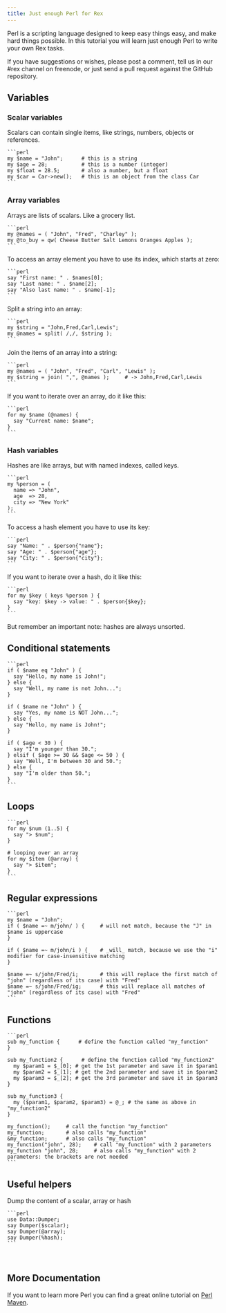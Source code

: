 ```yaml
---
title: Just enough Perl for Rex
---
```


Perl is a scripting language designed to keep easy things easy, and make hard things possible. In this tutorial you will learn just enough Perl to write your own Rex tasks.

If you have suggestions or wishes, please post a comment, tell us in our \#rex channel on freenode, or just send a pull request against the GitHub repository.

## Variables

### Scalar variables

Scalars can contain single items, like strings, numbers, objects or references.

    ```perl
    my $name = "John";      # this is a string
    my $age = 28;           # this is a number (integer)
    my $float = 28.5;       # also a number, but a float
    my $car = Car->new();   # this is an object from the class Car
    ```

### Array variables

Arrays are lists of scalars. Like a grocery list.

    ```perl
    my @names = ( "John", "Fred", "Charley" );
    my @to_buy = qw( Cheese Butter Salt Lemons Oranges Apples );
    ```

To access an array element you have to use its index, which starts at zero:

    ```perl
    say "First name: " . $names[0];
    say "Last name: " . $name[2];
    say "Also last name: " . $name[-1];
    ```

Split a string into an array:

    ```perl
    my $string = "John,Fred,Carl,Lewis";
    my @names = split( /,/, $string );
    ```

Join the items of an array into a string:

    ```perl
    my @names = ( "John", "Fred", "Carl", "Lewis" );
    my $string = join( ",", @names );     # -> John,Fred,Carl,Lewis
    ```

If you want to iterate over an array, do it like this:

    ```perl
    for my $name (@names) {
      say "Current name: $name";
    }
    ```

### Hash variables

Hashes are like arrays, but with named indexes, called keys.

    ```perl
    my %person = (
      name => "John",
      age  => 28,
      city => "New York"
    );
    ```

To access a hash element you have to use its key:

    ```perl
    say "Name: " . $person{"name"};
    say "Age: " . $person{"age"};
    say "City: " . $person{"city"};
    ```

If you want to iterate over a hash, do it like this:

    ```perl
    for my $key ( keys %person ) {
      say "key: $key -> value: " . $person{$key};
    }
    ```

But remember an important note: hashes are always unsorted.

## Conditional statements

    ```perl
    if ( $name eq "John" ) {
      say "Hello, my name is John!";
    } else {
      say "Well, my name is not John...";
    }

    if ( $name ne "John" ) {
      say "Yes, my name is NOT John...";
    } else {
      say "Hello, my name is John!";
    }

    if ( $age < 30 ) {
      say "I'm younger than 30.";
    } elsif ( $age >= 30 && $age <= 50 ) {
      say "Well, I'm between 30 and 50.";
    } else {
      say "I'm older than 50.";
    } 
    ```

## Loops

    ```perl
    for my $num (1..5) {
      say "> $num";
    }

    # looping over an array
    for my $item (@array) {
      say "> $item";
    } 
    ```

## Regular expressions

    ```perl
    my $name = "John";
    if ( $name =~ m/john/ ) {     # will not match, because the "J" in $name is uppercase
    }

    if ( $name =~ m/john/i ) {    # _will_ match, because we use the "i" modifier for case-insensitive matching
    }

    $name =~ s/john/Fred/i;       # this will replace the first match of "john" (regardless of its case) with "Fred"
    $name =~ s/john/Fred/ig;      # this will replace all matches of "john" (regardless of its case) with "Fred"
    ```

## Functions

    ```perl
    sub my_function {      # define the function called "my_function"
    }

    sub my_function2 {      # define the function called "my_function2" 
      my $param1 = $_[0]; # get the 1st parameter and save it in $param1
      my $param2 = $_[1]; # get the 2nd parameter and save it in $param2
      my $param3 = $_[2]; # get the 3rd parameter and save it in $param3
    }

    sub my_function3 {
      my ($param1, $param2, $param3) = @_; # the same as above in "my_function2"
    }

    my_function();     # call the function "my_function"
    my_function;       # also calls "my_function"
    &my_function;      # also calls "my_function"
    my_function("john", 28);    # call "my_function" with 2 parameters
    my_function "john", 28;     # also calls "my_function" with 2 parameters: the brackets are not needed
    ```

## Useful helpers

Dump the content of a scalar, array or hash

    ```perl
    use Data::Dumper;
    say Dumper($scalar);
    say Dumper(@array);
    say Dumper(%hash);
    ```

 

## More Documentation

If you want to learn more Perl you can find a great online tutorial on [Perl Maven](http://perlmaven.com/perl-tutorial).

 
